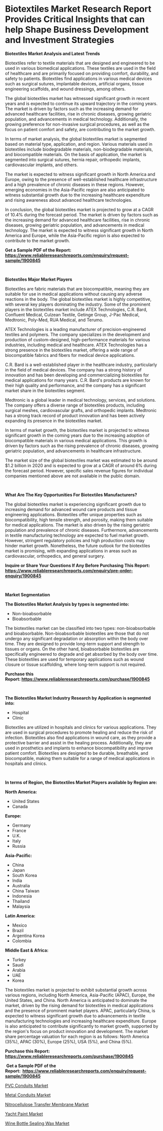 <p><h1>Biotextiles Market Research Report Provides Critical Insights that can help Shape Business Development and Investment Strategies</h1></p><p><strong>Biotextiles Market Analysis and Latest Trends</strong></p>
<p><p>Biotextiles refer to textile materials that are designed and engineered to be used in various biomedical applications. These textiles are used in the field of healthcare and are primarily focused on providing comfort, durability, and safety to patients. Biotextiles find applications in various medical devices such as surgical sutures, implantable devices, artificial organs, tissue engineering scaffolds, and wound dressings, among others.</p><p>The global biotextiles market has witnessed significant growth in recent years and is expected to continue its upward trajectory in the coming years. The market is driven by factors such as the increasing demand for advanced healthcare facilities, rise in chronic diseases, growing geriatric population, and advancements in medical technology. Additionally, the growing preference for non-invasive surgical procedures, as well as the focus on patient comfort and safety, are contributing to the market growth.</p><p>In terms of market analysis, the global biotextiles market is segmented based on material type, application, and region. Various materials used in biotextiles include biodegradable materials, non-biodegradable materials, and biocompatible materials. On the basis of application, the market is segmented into surgical sutures, hernia repair, orthopedic implants, cardiovascular implants, and others.</p><p>The market is expected to witness significant growth in North America and Europe, owing to the presence of well-established healthcare infrastructure and a high prevalence of chronic diseases in these regions. However, emerging economies in the Asia-Pacific region are also anticipated to witness substantial growth due to the increasing healthcare expenditure and rising awareness about advanced healthcare technologies.</p><p>In conclusion, the global biotextiles market is projected to grow at a CAGR of 10.4% during the forecast period. The market is driven by factors such as the increasing demand for advanced healthcare facilities, rise in chronic diseases, growing geriatric population, and advancements in medical technology. The market is expected to witness significant growth in North America and Europe, while the Asia-Pacific region is also expected to contribute to the market growth.</p></p>
<p><strong>Get a Sample PDF of the Report:&nbsp; <a href="https://www.reliableresearchreports.com/enquiry/request-sample/1900845">https://www.reliableresearchreports.com/enquiry/request-sample/1900845</a></strong></p>
<p>&nbsp;</p>
<p><strong>Biotextiles Major Market Players</strong></p>
<p><p>Biotextiles are fabric materials that are biocompatible, meaning they are suitable for use in medical applications without causing any adverse reactions in the body. The global biotextiles market is highly competitive, with several key players dominating the industry. Some of the prominent players in the biotextiles market include ATEX Technologies, C.R. Bard, Confluent Medical, Culzean Textile, Getinge Group, J-Pac Medical, Medtronic, Poly-Med, RUA Medical, and Terumo.</p><p>ATEX Technologies is a leading manufacturer of precision-engineered textiles and polymers. The company specializes in the development and production of custom-designed, high-performance materials for various industries, including medical and healthcare. ATEX Technologies has a strong presence in the biotextiles market, offering a wide range of biocompatible fabrics and fibers for medical device applications.</p><p>C.R. Bard is a well-established player in the healthcare industry, particularly in the field of medical devices. The company has a strong history of innovation and has been developing and commercializing biotextiles for medical applications for many years. C.R. Bard's products are known for their high quality and performance, and the company has a significant market share in the biotextiles segment.</p><p>Medtronic is a global leader in medical technology, services, and solutions. The company offers a diverse range of biotextiles products, including surgical meshes, cardiovascular grafts, and orthopedic implants. Medtronic has a strong track record of product innovation and has been actively expanding its presence in the biotextiles market.</p><p>In terms of market growth, the biotextiles market is projected to witness significant growth in the coming years due to the increasing adoption of biocompatible materials in various medical applications. This growth is driven by factors such as the rising prevalence of chronic diseases, growing geriatric population, and advancements in healthcare infrastructure.</p><p>The market size of the global biotextiles market was estimated to be around $1.2 billion in 2020 and is expected to grow at a CAGR of around 6% during the forecast period. However, specific sales revenue figures for individual companies mentioned above are not available in the public domain.</p></p>
<p>&nbsp;</p>
<p><strong>What Are The Key Opportunities For Biotextiles Manufacturers?</strong></p>
<p><p>The global biotextiles market is experiencing significant growth due to increasing demand for advanced wound care products and tissue engineering applications. Biotextiles offer unique properties such as biocompatibility, high tensile strength, and porosity, making them suitable for medical applications. The market is also driven by the rising geriatric population and prevalence of chronic diseases. Furthermore, advancements in textile manufacturing technology are expected to fuel market growth. However, stringent regulatory policies and high production costs may hinder market growth. Nonetheless, the future outlook for the biotextiles market is promising, with expanding applications in areas such as cardiovascular, orthopedics, and general surgery.</p></p>
<p><strong>Inquire or Share Your Questions If Any Before Purchasing This Report: <a href="https://www.reliableresearchreports.com/enquiry/pre-order-enquiry/1900845">https://www.reliableresearchreports.com/enquiry/pre-order-enquiry/1900845</a></strong></p>
<p>&nbsp;</p>
<p><strong>Market Segmentation</strong></p>
<p><strong>The Biotextiles Market Analysis by types is segmented into:</strong></p>
<p><ul><li>Non-bioabsorbable</li><li>Bioabsorbable</li></ul></p>
<p><p>The biotextiles market can be classified into two types: non-bioabsorbable and bioabsorbable. Non-bioabsorbable biotextiles are those that do not undergo any significant degradation or absorption within the body over time. They are designed to provide long-term support and strength to tissues or organs. On the other hand, bioabsorbable biotextiles are specifically engineered to degrade and get absorbed by the body over time. These biotextiles are used for temporary applications such as wound closure or tissue scaffolding, where long-term support is not required.</p></p>
<p><strong>Purchase this Report:&nbsp;<a href="https://www.reliableresearchreports.com/purchase/1900845">https://www.reliableresearchreports.com/purchase/1900845</a></strong></p>
<p>&nbsp;</p>
<p><strong>The Biotextiles Market Industry Research by Application is segmented into:</strong></p>
<p><ul><li>Hospital</li><li>Clinic</li></ul></p>
<p><p>Biotextiles are utilized in hospitals and clinics for various applications. They are used in surgical procedures to promote healing and reduce the risk of infection. Biotextiles also find applications in wound care, as they provide a protective barrier and assist in the healing process. Additionally, they are used in prosthetics and implants to enhance biocompatibility and improve patient comfort. Biotextiles are designed to be durable, breathable, and biocompatible, making them suitable for a range of medical applications in hospitals and clinics.</p></p>
<p>&nbsp;</p>
<p><strong>In terms of Region, the Biotextiles Market Players available by Region are:</strong></p>
<p>
    <p> <strong> North America: </strong>
        <ul>
            <li>United States</li>
            <li>Canada</li>
        </ul>
        </p> 
    <p> <strong> Europe: </strong>
        <ul>
            <li>Germany</li>
            <li>France</li>
            <li>U.K.</li>
            <li>Italy</li>
            <li>Russia</li>
        </ul>
        </p> 
    <p> <strong> Asia-Pacific: </strong>
        <ul>
            <li>China</li>
            <li>Japan</li>
            <li>South Korea</li>
            <li>India</li>
            <li>Australia</li>
            <li>China Taiwan</li>
            <li>Indonesia</li>
            <li>Thailand</li>
            <li>Malaysia</li>
        </ul>
        </p> 
    <p> <strong> Latin America: </strong>
        <ul>
            <li>Mexico</li>
            <li>Brazil</li>
            <li>Argentina Korea</li>
            <li>Colombia</li>
        </ul>
        </p> 
    <p> <strong> Middle East & Africa: </strong>
        <ul>
            <li>Turkey</li>
            <li>Saudi</li>
            <li>Arabia</li>
            <li>UAE</li>
            <li>Korea</li>
        </ul>
    </p>
    </p>
<p><p>The biotextiles market is projected to exhibit substantial growth across various regions, including North America, Asia-Pacific (APAC), Europe, the United States, and China. North America is anticipated to dominate the market, driven by the rising demand for biotextiles in medical applications and the presence of prominent market players. APAC, particularly China, is expected to witness significant growth due to advancements in textile manufacturing technologies and increasing healthcare expenditure. Europe is also anticipated to contribute significantly to market growth, supported by the region's focus on product innovation and development. The market share percentage valuation for each region is as follows: North America (35%), APAC (30%), Europe (25%), USA (5%), and China (5%).</p></p>
<p><strong>Purchase this Report: <a href="https://www.reliableresearchreports.com/purchase/1900845">https://www.reliableresearchreports.com/purchase/1900845</a></strong></p>
<p>&nbsp;<strong>Get a Sample PDF of the Report:&nbsp;&nbsp;<a href="https://www.reliableresearchreports.com/enquiry/request-sample/1900845">https://www.reliableresearchreports.com/enquiry/request-sample/1900845</a></strong></p>
<p><strong></strong></p>
<p><p><a href="https://github.com/vimar16th/Market-Research-Report-List-2/blob/main/pvc-conduits-market.md">PVC Conduits Market</a></p><p><a href="https://github.com/luckyshygirl/Market-Research-Report-List-2/blob/main/metal-conduits-market.md">Metal Conduits Market</a></p><p><a href="https://github.com/sofayahoo2023/Market-Research-Report-List-2/blob/main/nitrocellulose-transfer-membrane-market.md">Nitrocellulose Transfer Membrane Market</a></p><p><a href="https://github.com/lbird53714/Market-Research-Report-List-2/blob/main/yacht-paint-market.md">Yacht Paint Market</a></p><p><a href="https://github.com/pizolina/Market-Research-Report-List-2/blob/main/wine-bottle-sealing-wax-market.md">Wine Bottle Sealing Wax Market</a></p></p>